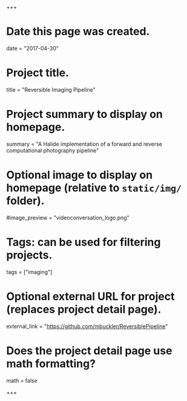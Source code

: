 +++
# Date this page was created.
date = "2017-04-30"

# Project title.
title = "Reversible Imaging Pipeline"

# Project summary to display on homepage.
summary = "A Halide implementation of a forward and reverse computational photography pipeline"

# Optional image to display on homepage (relative to `static/img/` folder).
#image_preview = "videoconversation_logo.png"

# Tags: can be used for filtering projects.
tags = ["imaging"]

# Optional external URL for project (replaces project detail page).
external_link = "https://github.com/mbuckler/ReversiblePipeline"

# Does the project detail page use math formatting?
math = false

+++

